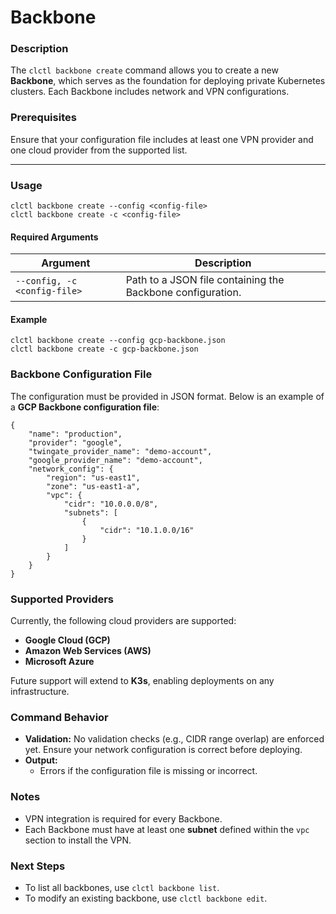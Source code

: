 # Backbone

### Description

The `clctl backbone create` command allows you to create a new **Backbone**, which serves as the foundation for deploying private Kubernetes clusters. Each Backbone includes network and VPN configurations.

### Prerequisites

Ensure that your configuration file includes at least one VPN provider and one cloud provider from the supported list.

***

### Usage

```
clctl backbone create --config <config-file>
clctl backbone create -c <config-file>
```

#### Required Arguments

| Argument                     | Description                                                |
| ---------------------------- | ---------------------------------------------------------- |
| `--config, -c <config-file>` | Path to a JSON file containing the Backbone configuration. |

#### Example

```
clctl backbone create --config gcp-backbone.json
clctl backbone create -c gcp-backbone.json
```

### Backbone Configuration File

The configuration must be provided in JSON format. Below is an example of a **GCP Backbone configuration file**:

```
{
    "name": "production",
    "provider": "google",
    "twingate_provider_name": "demo-account",
    "google_provider_name": "demo-account",
    "network_config": {
        "region": "us-east1",
        "zone": "us-east1-a",
        "vpc": {
            "cidr": "10.0.0.0/8",
            "subnets": [
                {
                    "cidr": "10.1.0.0/16"
                }
            ]
        }
    }
}
```

### Supported Providers

Currently, the following cloud providers are supported:

* **Google Cloud (GCP)**
* **Amazon Web Services (AWS)**
* **Microsoft Azure**

Future support will extend to **K3s**, enabling deployments on any infrastructure.

### Command Behavior

* **Validation:** No validation checks (e.g., CIDR range overlap) are enforced yet. Ensure your network configuration is correct before deploying.
* **Output:**
  * Errors if the configuration file is missing or incorrect.

### Notes

* VPN integration is required for every Backbone.
* Each Backbone must have at least one **subnet** defined within the `vpc` section to install the VPN.

### Next Steps

* To list all backbones, use `clctl backbone list`.
* To modify an existing backbone, use `clctl backbone edit`.
